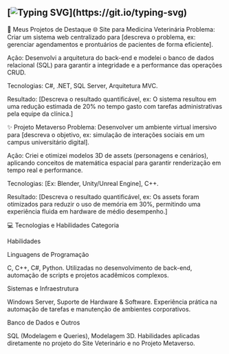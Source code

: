 [![Typing SVG](https://readme-typing-svg.demolab.com?font=Fira+Code&duration=4000&pause=500&color=3E1AF7&background=33FF3900&center=true&vCenter=true&multiline=true&width=500&height=125&lines=My+name+is+Jos%C3%A9+Gabriel;I'm+a+computer+science+student.)](https://git.io/typing-svg)
---------------------------------------------------------------------------------------------------------------------------------
🚀 Meus Projetos de Destaque
🌐 Site para Medicina Veterinária
Problema: Criar um sistema web centralizado para [descreva o problema, ex: gerenciar agendamentos e prontuários de pacientes de forma eficiente].

Ação: Desenvolvi a arquitetura do back-end e modelei o banco de dados relacional (SQL) para garantir a integridade e a performance das operações CRUD.

Tecnologias: C#, .NET, SQL Server, Arquitetura MVC.

Resultado: [Descreva o resultado quantificável, ex: O sistema resultou em uma redução estimada de 20% no tempo gasto com tarefas administrativas pela equipe da clínica.]

✨ Projeto Metaverso
Problema: Desenvolver um ambiente virtual imersivo para [descreva o objetivo, ex: simulação de interações sociais em um campus universitário digital].

Ação: Criei e otimizei modelos 3D de assets (personagens e cenários), aplicando conceitos de matemática espacial para garantir renderização em tempo real e performance.

Tecnologias: [Ex: Blender, Unity/Unreal Engine], C++.

Resultado: [Descreva o resultado quantificável, ex: Os assets foram otimizados para reduzir o uso de memória em 30%, permitindo uma experiência fluida em hardware de médio desempenho.]

💻 Tecnologias e Habilidades
Categoria

Habilidades

Linguagens de Programação

C, C++, C#, Python. Utilizadas no desenvolvimento de back-end, automação de scripts e projetos acadêmicos complexos.

Sistemas e Infraestrutura

Windows Server, Suporte de Hardware & Software. Experiência prática na automação de tarefas e manutenção de ambientes corporativos.

Banco de Dados e Outros

SQL (Modelagem e Queries), Modelagem 3D. Habilidades aplicadas diretamente no projeto do Site Veterinário e no Projeto Metaverso.
